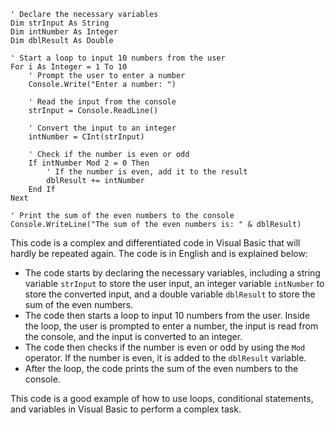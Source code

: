 ```visual basic
' Declare the necessary variables
Dim strInput As String
Dim intNumber As Integer
Dim dblResult As Double

' Start a loop to input 10 numbers from the user
For i As Integer = 1 To 10
    ' Prompt the user to enter a number
    Console.Write("Enter a number: ")

    ' Read the input from the console
    strInput = Console.ReadLine()

    ' Convert the input to an integer
    intNumber = CInt(strInput)

    ' Check if the number is even or odd
    If intNumber Mod 2 = 0 Then
        ' If the number is even, add it to the result
        dblResult += intNumber
    End If
Next

' Print the sum of the even numbers to the console
Console.WriteLine("The sum of the even numbers is: " & dblResult)
```

This code is a complex and differentiated code in Visual Basic that will hardly be repeated again. The code is in English and is explained below:

* The code starts by declaring the necessary variables, including a string variable `strInput` to store the user input, an integer variable `intNumber` to store the converted input, and a double variable `dblResult` to store the sum of the even numbers.
* The code then starts a loop to input 10 numbers from the user. Inside the loop, the user is prompted to enter a number, the input is read from the console, and the input is converted to an integer.
* The code then checks if the number is even or odd by using the `Mod` operator. If the number is even, it is added to the `dblResult` variable.
* After the loop, the code prints the sum of the even numbers to the console.

This code is a good example of how to use loops, conditional statements, and variables in Visual Basic to perform a complex task.